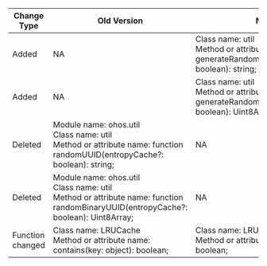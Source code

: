 | Change Type | Old Version | New Version | d.ts File |
| ---- | ------ | ------ | -------- |
|Added|NA|Class name: util<br>Method or attribute name: function generateRandomUUID(entropyCache?: boolean): string;|@ohos.util.d.ts|
|Added|NA|Class name: util<br>Method or attribute name: function generateRandomBinaryUUID(entropyCache?: boolean): Uint8Array;|@ohos.util.d.ts|
|Deleted|Module name: ohos.util<br>Class name: util<br>Method or attribute name: function randomUUID(entropyCache?: boolean): string;|NA|@ohos.util.d.ts|
|Deleted|Module name: ohos.util<br>Class name: util<br>Method or attribute name: function randomBinaryUUID(entropyCache?: boolean): Uint8Array;|NA|@ohos.util.d.ts|
|Function changed|Class name: LRUCache<br>Method or attribute name: contains(key: object): boolean;<br>|Class name: LRUCache<br>Method or attribute name: contains(key: K): boolean;<br>|@ohos.util.d.ts|
